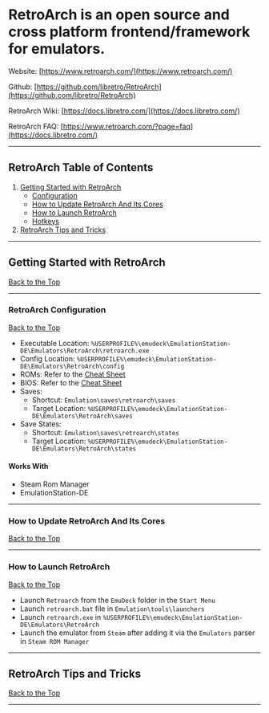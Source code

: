 # RetroArch is an open source and cross platform frontend/framework for emulators.

Website: [https://www.retroarch.com/](https://www.retroarch.com/)

Github: [https://github.com/libretro/RetroArch](https://github.com/libretro/RetroArch)

RetroArch Wiki: [https://docs.libretro.com/](https://docs.libretro.com/)

RetroArch FAQ: [https://www.retroarch.com/?page=faq](https://docs.libretro.com/)

***

## RetroArch Table of Contents

1. [Getting Started with RetroArch](#getting-started-with-retroarch)
   - [Configuration](#retroarch-configuration)
   - [How to Update RetroArch And Its Cores](#how-to-update-retroarch-and-its-cores)
   - [How to Launch RetroArch](#how-to-launch-retroarch)
   - [Hotkeys](../../controls-and-hotkeys/windows/hotkeys.md#retroarch)
2. [RetroArch Tips and Tricks](#retroarch-tips-and-tricks)

***

## Getting Started with RetroArch

[Back to the Top](#retroarch-table-of-contents)

***

### RetroArch Configuration

[Back to the Top](#retroarch-table-of-contents)

- Executable Location: `%USERPROFILE%\emudeck\EmulationStation-DE\Emulators\RetroArch\retroarch.exe`
- Config Location: `%USERPROFILE%\emudeck\EmulationStation-DE\Emulators\RetroArch\config`
- ROMs: Refer to the [Cheat Sheet](../../cheat-sheet.md)
- BIOS: Refer to the [Cheat Sheet](../../cheat-sheet.md)
- Saves:
  - Shortcut: `Emulation\saves\retroarch\saves`
  - Target Location: `%USERPROFILE%\emudeck\EmulationStation-DE\Emulators\RetroArch\saves`
- Save States:
  - Shortcut: `Emulation\saves\retroarch\states`
  - Target Location: `%USERPROFILE%\emudeck\EmulationStation-DE\Emulators\RetroArch\states`

#### Works With

- Steam Rom Manager
- EmulationStation-DE

***

### How to Update RetroArch And Its Cores

[Back to the Top](#retroarch-table-of-contents)

***

### How to Launch RetroArch

[Back to the Top](#retroarch-table-of-contents)

- Launch `Retroarch` from the `EmuDeck` folder in the `Start Menu`
- Launch `retroarch.bat` file in `Emulation\tools\launchers`
- Launch `retroarch.exe` in `%USERPROFILE%\emudeck\EmulationStation-DE\Emulators\RetroArch`
- Launch the emulator from `Steam` after adding it via the `Emulators` parser in `Steam ROM Manager`

***

## RetroArch Tips and Tricks

[Back to the Top](#retroarch-table-of-contents)

***
